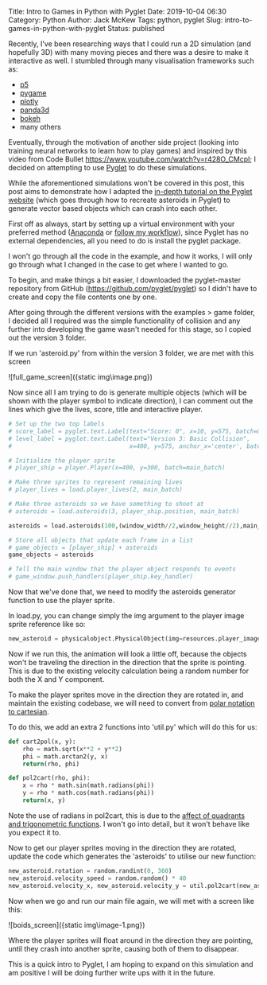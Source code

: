 Title: Intro to Games in Python with Pyglet
Date: 2019-10-04 06:30
Category: Python
Author: Jack McKew
Tags: python, pyglet
Slug: intro-to-games-in-python-with-pyglet
Status: published

Recently, I've been researching ways that I could run a 2D simulation (and hopefully 3D) with many moving pieces and there was a desire to make it interactive as well. I stumbled through many visualisation frameworks such as:

-   [p5](https://pypi.org/project/p5/)
-   [pygame](https://www.pygame.org/news)
-   [plotly](https://plot.ly/)
-   [panda3d](https://www.panda3d.org/)
-   [bokeh](https://bokeh.pydata.org/en/latest/)
-   many others

Eventually, through the motivation of another side project (looking into training neural networks to learn how to play games) and inspired by this video from Code Bullet <https://www.youtube.com/watch?v=r428O_CMcpI>; I decided on attempting to use [Pyglet](https://pyglet.readthedocs.io/en/stable/) to do these simulations.

While the aforementioned simulations won't be covered in this post, this post aims to demonstrate how I adapted the [in-depth tutorial on the Pyglet website](https://pyglet.readthedocs.io/en/stable/programming_guide/examplegame.html) (which goes through how to recreate asteroids in Pyglet) to generate vector based objects which can crash into each other.

First off as always, start by setting up a virtual environment with your preferred method ([Anaconda](https://jmckew.com/2019/01/11/episode-8-anaconda/) or [follow my workflow](https://jmckew.com/2019/08/30/python-project-workflow/)), since Pyglet has no external dependencies, all you need to do is install the pyglet package.

I won't go through all the code in the example, and how it works, I will only go through what I changed in the case to get where I wanted to go.

To begin, and make things a bit easier, I downloaded the pyglet-master repository from GitHub (<https://github.com/pyglet/pyglet>) so I didn't have to create and copy the file contents one by one.

After going through the different versions with the examples \> game folder, I decided all I required was the simple functionality of collision and any further into developing the game wasn't needed for this stage, so I copied out the version 3 folder.

If we run 'asteroid.py' from within the version 3 folder, we are met with this screen

![full_game_screen]({static img\image.png})

Now since all I am trying to do is generate multiple objects (which will be shown with the player symbol to indicate direction), I can comment out the lines which give the lives, score, title and interactive player.

``` python
# Set up the two top labels
# score_label = pyglet.text.Label(text="Score: 0", x=10, y=575, batch=main_batch)
# level_label = pyglet.text.Label(text="Version 3: Basic Collision",
#                                 x=400, y=575, anchor_x='center', batch=main_batch)

# Initialize the player sprite
# player_ship = player.Player(x=400, y=300, batch=main_batch)

# Make three sprites to represent remaining lives
# player_lives = load.player_lives(2, main_batch)

# Make three asteroids so we have something to shoot at 
# asteroids = load.asteroids(3, player_ship.position, main_batch)

asteroids = load.asteroids(100,(window_width//2,window_height//2),main_batch)

# Store all objects that update each frame in a list
# game_objects = [player_ship] + asteroids
game_objects = asteroids

# Tell the main window that the player object responds to events
# game_window.push_handlers(player_ship.key_handler)
```

Now that we've done that, we need to modify the asteroids generator function to use the player sprite.

In load.py, you can change simply the img argument to the player image sprite reference like so:

``` python
new_asteroid = physicalobject.PhysicalObject(img=resources.player_image,                                                     x=asteroid_x, y=asteroid_y,                                                 batch=batch)
```

Now if we run this, the animation will look a little off, because the objects won't be traveling the direction in the direction that the sprite is pointing. This is due to the existing velocity calculation being a random number for both the X and Y component.

To make the player sprites move in the direction they are rotated in, and maintain the existing codebase, we will need to convert from [polar notation to cartesian](https://www.mathsisfun.com/polar-cartesian-coordinates.html).

To do this, we add an extra 2 functions into 'util.py' which will do this for us:

``` python
def cart2pol(x, y):
    rho = math.sqrt(x**2 + y**2)
    phi = math.arctan2(y, x)
    return(rho, phi)

def pol2cart(rho, phi):
    x = rho * math.sin(math.radians(phi))
    y = rho * math.cos(math.radians(phi))
    return(x, y)
```

Note the use of radians in pol2cart, this is due to the [affect of quadrants and trigonometric functions](https://www.sparknotes.com/math/trigonometry/trigonometricfunctions/section3/). I won't go into detail, but it won't behave like you expect it to.

Now to get our player sprites moving in the direction they are rotated, update the code which generates the 'asteroids' to utilise our new function:

``` python
new_asteroid.rotation = random.randint(0, 360)
new_asteroid.velocity_speed = random.random() * 40
new_asteroid.velocity_x, new_asteroid.velocity_y = util.pol2cart(new_asteroid.velocity_speed,new_asteroid.rotation)
```

Now when we go and run our main file again, we will met with a screen like this:

![boids_screen]({static img\image-1.png})

Where the player sprites will float around in the direction they are pointing, until they crash into another sprite, causing both of them to disappear.

This is a quick intro to Pyglet, I am hoping to expand on this simulation and am positive I will be doing further write ups with it in the future.
